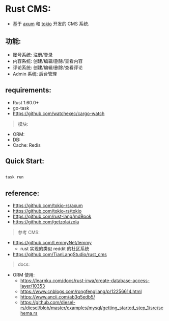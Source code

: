 # Rust CMS:

- 基于 [axum](https://github.com/tokio-rs/axum) 和 [tokio](https://github.com/tokio-rs/tokio) 开发的 CMS 系统.

## 功能:

- 账号系统: 注册/登录
- 内容系统: 创建/编辑/删除/查看内容
- 评论系统: 创建/编辑/删除/查看评论
- Admin 系统: 后台管理

## requirements:

- Rust 1.60.0+
- go-task
- https://github.com/watchexec/cargo-watch

> 模块:

- ORM:
- DB:
- Cache: Redis

## Quick Start:

```rust shell   

task run

```

## reference:

- https://github.com/tokio-rs/axum
- https://github.com/tokio-rs/tokio
- https://github.com/rust-lang/mdBook
- https://github.com/getzola/zola

> 参考 CMS:

- https://github.com/LemmyNet/lemmy
    - rust 实现的类似 reddit 的社区系统
- https://github.com/TianLangStudio/rust_cms

> docs:

- ORM 使用:
    - https://learnku.com/docs/rust-irwa/create-database-access-layer/10353
    - https://www.cnblogs.com/rongfengliang/p/12256614.html
    - https://www.ancii.com/ab3q5edb5/
    - https://github.com/diesel-rs/diesel/blob/master/examples/mysql/getting_started_step_1/src/schema.rs
    